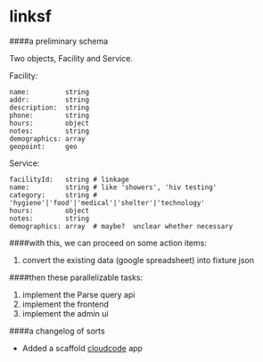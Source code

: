 linksf
======

####a preliminary schema

Two objects, Facility and Service.

Facility:

```
name:         string
addr:         string
description:  string
phone:        string
hours:        object
notes:        string
demographics: array
geopoint:     geo
```

Service:

```
facilityId:   string # linkage
name:         string # like 'showers', 'hiv testing'
category:     string # 'hygiene'|'food'|'medical'|'shelter'|'technology'
hours:        object
notes:        string
demographics: array  # maybe?  unclear whether necessary      
```





####with this, we can proceed on some action items:

1. convert the existing data (google spreadsheet) into fixture json

####then these parallelizable tasks:

1. implement the Parse query api
1. implement the frontend
1. implement the admin ui

####a changelog of sorts

* Added a scaffold [cloudcode](https://www.parse.com/docs/cloud_code_guide) app
